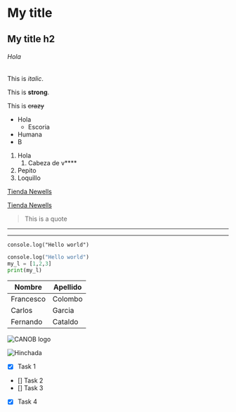 # My title
## My title h2
###### Hola
 <!--Dependiendo de que tipo de titulo querramos, vamos a poner x cantidad de numerales. h1 = 1 numeral, h4 = 4 numerales, etc.-->

 <!-- *italics* -->
 This is *italic*.

 <!-- ** string** -->
 This is **strong**.

<!-- ~~stokrthrough~~ -->
This is ~~crazy~~

<!-- UL -->
* Hola
    * Escoria
* Humana
* B

<!-- OL -->
1. Hola
    1. Cabeza de v****
2. Pepito
3. Loquillo


<!-- Para poner un sitio web con el enlace-->
[Tienda Newells](https://tiendanewells.com/)

<!-- Si quiero cambiar lo que aparece en la URL, tengo que escribir lo que quiero que aparezca entre comillas -->
[Tienda Newells](https://tiendanewells.com/ "Tienda oficial Newells")

<!-- También podemos crear una cita -->
>This is a quote


<!--  Podemos crear líneas divisorias-->
---
___

<!-- Si queremos escribir una línea de codigo, vamos a tener que poner unas tildes `` y escribir dentro de ellas -->
`console.log("Hello world")`
<!-- Si se quiere escribir un bloque de codigo, se va a tener que escribir el codigo entre 6 tildes, """ codigo """-->
<!-- Si quiero que las cosas se vean resaltadas en sus respectivos colores, tengo que alcarar que tipo de lenguaje es -->
```python
console.log("Hello world")
my_l = [1,2,3]
print(my_l)
```

<!-- Crear tablas -->
|Nombre |Apellido   |
|-------|-----------|
|Francesco  |Colombo    |
|Carlos |Garcia |
|Fernando   |Cataldo    |

<!-- Para diferenciar un link de una imagen, tengo que escribir un signo de excalamacion al inicio -->
![CANOB logo](https://pbs.twimg.com/profile_images/613087518003712003/hJr4trJC_400x400.jpg)

<!-- Para pegar un archivo local, tengo que escribir como lo tengo guardado-->

![Hinchada](hqdefault.jpg "hinchada") <!--Hubo problemas -->

<!--GITHUB Markdown -->
* [x] Task 1
* [] Task 2
* [] Task 3
* [x] Task 4
<!-- Con esto estamos diciendo que la tarea 1 y 4, ya fueron realizadas, mientras que la 2 y la 3 no -->

